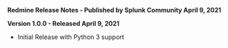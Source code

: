 **Redmine Release Notes - Published by Splunk Community April 9, 2021**


**Version 1.0.0 - Released April 9, 2021**

* Initial Release with Python 3 support

